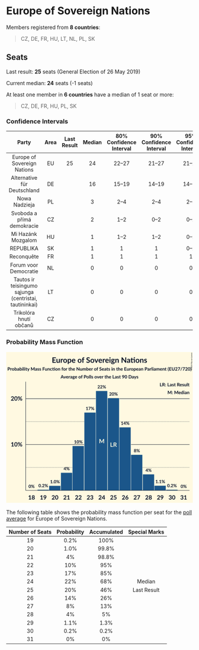 # Europe of Sovereign Nations

Members registered from **8 countries**:

> CZ, DE, FR, HU, LT, NL, PL, SK

## Seats

Last result: **25** seats (General Election of 26 May 2019)

Current median: **24** seats (-1 seats)

At least one member in **6 countries** have a median of 1 seat or more:

> CZ, DE, FR, HU, PL, SK

### Confidence Intervals

| Party | Area | Last Result | Median | 80% Confidence Interval | 90% Confidence Interval | 95% Confidence Interval | 99% Confidence Interval |
|:-----:|:----:|:-----------:|:------:|:-----------------------:|:-----------------------:|:-----------------------:|:-----------------------:|
| Europe of Sovereign Nations | EU | 25 | 24 | 22–27 | 21–27 | 21–28 | 20–29 |
| Alternative für Deutschland | DE | | 16 | 15–19 | 14–19 | 14–19 | 13–20 |
| Nowa Nadzieja | PL | | 3 | 2–4 | 2–4 | 2–5 | 2–5 |
| Svoboda a přímá demokracie | CZ | | 2 | 1–2 | 0–2 | 0–2 | 0–3 |
| Mi Hazánk Mozgalom | HU | | 1 | 1–2 | 1–2 | 0–2 | 0–2 |
| REPUBLIKA | SK | | 1 | 1 | 1 | 0–2 | 0–2 |
| Reconquête | FR | | 1 | 1 | 1 | 1 | 1 |
| Forum voor Democratie | NL | | 0 | 0 | 0 | 0 | 0 |
| Tautos ir teisingumo sąjunga (centristai, tautininkai) | LT | | 0 | 0 | 0 | 0 | 0 |
| Trikolóra hnutí občanů | CZ | | 0 | 0 | 0 | 0 | 0 |

### Probability Mass Function

![Graph with seats probability mass function not yet produced](average-2024-07-31-seats-pmf-europeofsovereignnations.png "Seats Probability Mass Function")

The following table shows the probability mass function per seat for the [poll average](average-2024-07-31.html) for Europe of Sovereign Nations.

| Number of Seats | Probability | Accumulated | Special Marks |
|:---------------:|:-----------:|:-----------:|:-------------:|
| 19 | 0.2% | 100% |  |
| 20 | 1.0% | 99.8% |  |
| 21 | 4% | 98.8% |  |
| 22 | 10% | 95% |  |
| 23 | 17% | 85% |  |
| 24 | 22% | 68% | Median |
| 25 | 20% | 46% | Last Result |
| 26 | 14% | 26% |  |
| 27 | 8% | 13% |  |
| 28 | 4% | 5% |  |
| 29 | 1.1% | 1.3% |  |
| 30 | 0.2% | 0.2% |  |
| 31 | 0% | 0% |  |


